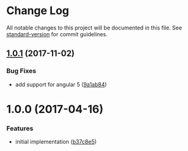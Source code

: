 # Change Log

All notable changes to this project will be documented in this file. See [standard-version](https://github.com/conventional-changelog/standard-version) for commit guidelines.

<a name="1.0.1"></a>
## [1.0.1](https://github.com/mattlewis92/angular-async-tracker/compare/v1.0.0...v1.0.1) (2017-11-02)


### Bug Fixes

* add support for angular 5 ([9a1ab84](https://github.com/mattlewis92/angular-async-tracker/commit/9a1ab84))



<a name="1.0.0"></a>
# 1.0.0 (2017-04-16)


### Features

* initial implementation ([b37c8e5](https://github.com/mattlewis92/angular-async-tracker/commit/b37c8e5))
